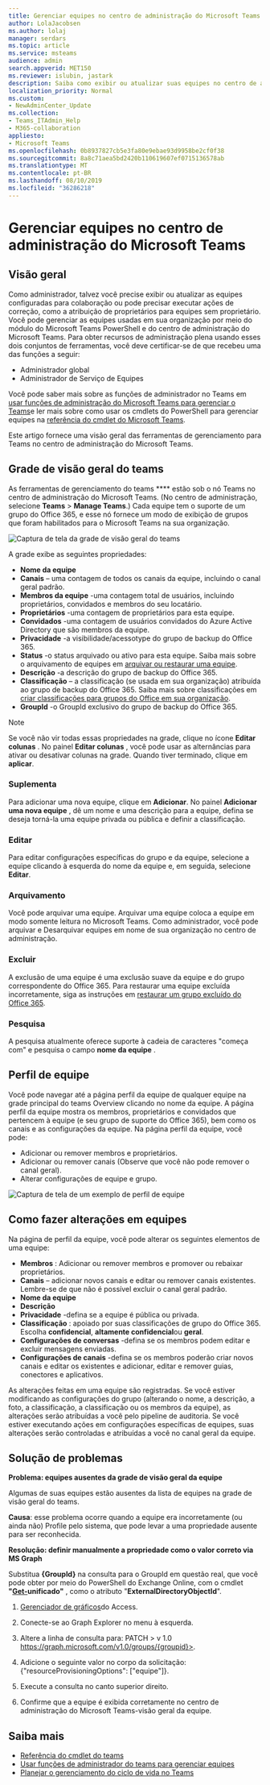 ```yaml
---
title: Gerenciar equipes no centro de administração do Microsoft Teams
author: LolaJacobsen
ms.author: lolaj
manager: serdars
ms.topic: article
ms.service: msteams
audience: admin
search.appverid: MET150
ms.reviewer: islubin, jastark
description: Saiba como exibir ou atualizar suas equipes no centro de administração do Microsoft Teams.
localization_priority: Normal
ms.custom:
- NewAdminCenter_Update
ms.collection:
- Teams_ITAdmin_Help
- M365-collaboration
appliesto:
- Microsoft Teams
ms.openlocfilehash: 0b8937827cb5e3fa80e9ebae93d9958be2cf0f38
ms.sourcegitcommit: 8a8c71aea5bd2420b110619607ef0715136578ab
ms.translationtype: MT
ms.contentlocale: pt-BR
ms.lasthandoff: 08/10/2019
ms.locfileid: "36286218"
---
```

<a name="manage-teams-in-the-microsoft-teams-admin-center"></a>Gerenciar equipes no centro de administração do Microsoft Teams
==========================================

## <a name="overview"></a>Visão geral

Como administrador, talvez você precise exibir ou atualizar as equipes configuradas para colaboração ou pode precisar executar ações de correção, como a atribuição de proprietários para equipes sem proprietário. Você pode gerenciar as equipes usadas em sua organização por meio do módulo do Microsoft Teams PowerShell e do centro de administração do Microsoft Teams. Para obter recursos de administração plena usando esses dois conjuntos de ferramentas, você deve certificar-se de que recebeu uma das funções a seguir:

- Administrador global
- Administrador de Serviço de Equipes

Você pode saber mais sobre as funções de administrador no Teams em [usar funções de administração do Microsoft Teams para gerenciar o Teams](using-admin-roles.md)e ler mais sobre como usar os cmdlets do PowerShell para gerenciar equipes na [referência do cmdlet do Microsoft Teams](https://docs.microsoft.com/powershell/teams/?view=teams-ps).

Este artigo fornece uma visão geral das ferramentas de gerenciamento para Teams no centro de administração do Microsoft Teams.

## <a name="teams-overview-grid"></a>Grade de visão geral do teams

As ferramentas de gerenciamento do teams **** estão sob o nó Teams no centro de administração do Microsoft Teams. (No centro de administração, selecione **Teams** > **Manage Teams**.) Cada equipe tem o suporte de um grupo do Office 365, e esse nó fornece um modo de exibição de grupos que foram habilitados para o Microsoft Teams na sua organização.

![Captura de tela da grade de visão geral do teams](media/manage-teams-in-modern-portal-grid.png)  

A grade exibe as seguintes propriedades:

- **Nome da equipe**
- **Canais** – uma contagem de todos os canais da equipe, incluindo o canal geral padrão.
- **Membros da equipe** -uma contagem total de usuários, incluindo proprietários, convidados e membros do seu locatário.
- **Proprietários** -uma contagem de proprietários para esta equipe.
- **Convidados** -uma contagem de usuários convidados do Azure Active Directory que são membros da equipe.
- **Privacidade** -a visibilidade/acessotype do grupo de backup do Office 365.
- **Status** -o status arquivado ou ativo para esta equipe. Saiba mais sobre o arquivamento de equipes em [arquivar ou restaurar uma equipe](https://support.office.com/article/archive-or-restore-a-team-dc161cfd-b328-440f-974b-5da5bd98b5a7).
- **Descrição** -a descrição do grupo de backup do Office 365.
- **Classificação** – a classificação (se usada em sua organização) atribuída ao grupo de backup do Office 365. Saiba mais sobre classificações em [criar classificações para grupos do Office em sua organização](https://docs.microsoft.com/office365/enterprise/powershell/manage-office-365-groups-with-powershell#create-classifications-for-office-groups-in-your-organization).
- **GroupId** -o GroupId exclusivo do grupo de backup do Office 365.

> [!NOTE]
> Se você não vir todas essas propriedades na grade, clique no ícone **Editar colunas** . No painel **Editar colunas** , você pode usar as alternâncias para ativar ou desativar colunas na grade. Quando tiver terminado, clique em **aplicar**.

### <a name="add"></a>Suplementa

Para adicionar uma nova equipe, clique em **Adicionar**. No painel **Adicionar uma nova equipe** , dê um nome e uma descrição para a equipe, defina se deseja torná-la uma equipe privada ou pública e definir a classificação.

### <a name="edit"></a>Editar

Para editar configurações específicas do grupo e da equipe, selecione a equipe clicando à esquerda do nome da equipe e, em seguida, selecione **Editar**.

### <a name="archive"></a>Arquivamento

Você pode arquivar uma equipe. Arquivar uma equipe coloca a equipe em modo somente leitura no Microsoft Teams. Como administrador, você pode arquivar e Desarquivar equipes em nome de sua organização no centro de administração. 

### <a name="delete"></a>Excluir

A exclusão de uma equipe é uma exclusão suave da equipe e do grupo correspondente do Office 365. Para restaurar uma equipe excluída incorretamente, siga as instruções em [restaurar um grupo excluído do Office 365](https://docs.microsoft.com/office365/admin/create-groups/restore-deleted-group?view=o365-worldwide).

### <a name="search"></a>Pesquisa

A pesquisa atualmente oferece suporte à cadeia de caracteres "começa com" e pesquisa o campo **nome da equipe** .

## <a name="team-profile"></a>Perfil de equipe

Você pode navegar até a página perfil da equipe de qualquer equipe na grade principal do teams Overview clicando no nome da equipe. A página perfil da equipe mostra os membros, proprietários e convidados que pertencem à equipe (e seu grupo de suporte do Office 365), bem como os canais e as configurações da equipe. Na página perfil da equipe, você pode:

- Adicionar ou remover membros e proprietários.
- Adicionar ou remover canais (Observe que você não pode remover o canal geral).
- Alterar configurações de equipe e grupo.
 
![Captura de tela de um exemplo de perfil de equipe](media/manage-teams-in-modern-portal-team-profile-page.png)

## <a name="making-changes-to-teams"></a>Como fazer alterações em equipes

Na página de perfil da equipe, você pode alterar os seguintes elementos de uma equipe:

- **Membros** : Adicionar ou remover membros e promover ou rebaixar proprietários.
- **Canais** – adicionar novos canais e editar ou remover canais existentes. Lembre-se de que não é possível excluir o canal geral padrão.
- **Nome da equipe**
- **Descrição**
- **Privacidade** -defina se a equipe é pública ou privada.
- **Classificação** : apoiado por suas classificações de grupo do Office 365. Escolha **confidencial**, **altamente confidencial**ou **geral**.
- **Configurações de conversas** -defina se os membros podem editar e excluir mensagens enviadas.
- **Configurações de canais** -defina se os membros poderão criar novos canais e editar os existentes e adicionar, editar e remover guias, conectores e aplicativos.

As alterações feitas em uma equipe são registradas. Se você estiver modificando as configurações do grupo (alterando o nome, a descrição, a foto, a classificação, a classificação ou os membros da equipe), as alterações serão atribuídas a você pelo pipeline de auditoria. Se você estiver executando ações em configurações específicas de equipes, suas alterações serão controladas e atribuídas a você no canal geral da equipe.

## <a name="troubleshooting"></a>Solução de problemas

**Problema: equipes ausentes da grade de visão geral da equipe**

Algumas de suas equipes estão ausentes da lista de equipes na grade de visão geral do teams.

**Causa**: esse problema ocorre quando a equipe era incorretamente (ou ainda não) Profile pelo sistema, que pode levar a uma propriedade ausente para ser reconhecida.

**Resolução: definir manualmente a propriedade como o valor correto via MS Graph**

Substitua **{GroupId}** na consulta para o GroupId em questão real, que você pode obter por meio do PowerShell do Exchange Online, com o cmdlet **"[Get-](https://docs.microsoft.com/powershell/module/exchange/users-and-groups/get-unifiedgroup?view=exchange-ps)unificado"** , como o atributo "**ExternalDirectoryObjectId**".

1. [Gerenciador de gráficos](https://developer.microsoft.com/en-us/graph/graph-explorer)do Access.

2. Conecte-se ao Graph Explorer no menu à esquerda.

3. Altere a linha de consulta para: PATCH > v 1.0 https://graph.microsoft.com/v1.0/groups/{groupid}>.

4. Adicione o seguinte valor no corpo da solicitação: {"resourceProvisioningOptions": ["equipe"]}.

5. Execute a consulta no canto superior direito.

6. Confirme que a equipe é exibida corretamente no centro de administração do Microsoft Teams-visão geral da equipe.

## <a name="learn-more"></a>Saiba mais

- [Referência do cmdlet do teams](https://docs.microsoft.com/powershell/teams/?view=teams-ps)  
- [Usar funções de administrador do teams para gerenciar equipes](using-admin-roles.md)
- [Planejar o gerenciamento do ciclo de vida no Teams](plan-teams-lifecycle.md)
